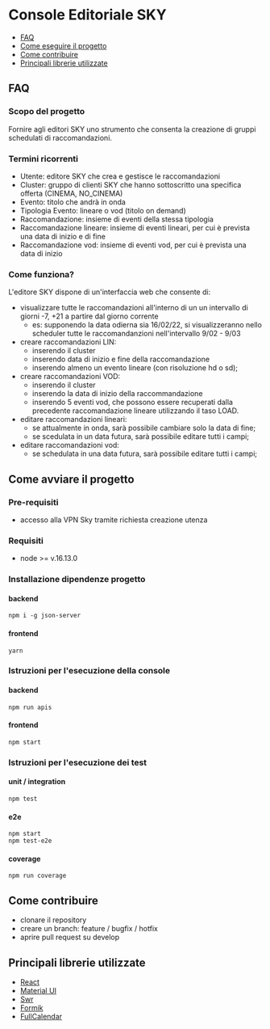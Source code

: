 # Console Editoriale SKY

- [FAQ](#faq)
- [Come eseguire il progetto](#come-avviare-il-progetto)
- [Come contribuire](#come-contribuire)
- [Principali librerie utilizzate](#principali-librerie-utilizzate)

## FAQ

### Scopo del progetto

Fornire agli editori SKY uno strumento che consenta la creazione di gruppi schedulati di raccomandazioni.

### Termini ricorrenti

- Utente: editore SKY che crea e gestisce le raccomandazioni
- Cluster: gruppo di clienti SKY che hanno sottoscritto una specifica offerta (CINEMA, NO_CINEMA)
- Evento: titolo che andrà in onda
- Tipologia Evento: lineare o vod (titolo on demand)
- Raccomandazione: insieme di eventi della stessa tipologia
- Raccomandazione lineare: insieme di eventi lineari, per cui è prevista una data di inizio e di fine
- Raccomandazione vod: insieme di eventi vod, per cui è prevista una data di inizio

### Come funziona?

L'editore SKY dispone di un'interfaccia web che consente di:

- visualizzare tutte le raccomandazioni all'interno di un un intervallo di giorni -7, +21 a partire dal giorno corrente
  - es: supponendo la data odierna sia 16/02/22, si visualizzeranno nello scheduler tutte le raccomandanzioni nell'intervallo 9/02 - 9/03
- creare raccomandazioni LIN:
  - inserendo il cluster
  - inserendo data di inizio e fine della raccomandazione
  - inserendo almeno un evento lineare (con risoluzione hd o sd);
- creare raccomandazioni VOD:
  - inserendo il cluster
  - inserendo la data di inizio della raccommandazione
  - inserendo 5 eventi vod, che possono essere recuperati dalla precedente raccomandazione lineare utilizzando il taso LOAD.
- editare raccomandazioni lineari:
  - se attualmente in onda, sarà possibile cambiare solo la data di fine;
  - se scedulata in un data futura, sarà possibile editare tutti i campi;
- editare raccomandazioni vod:
  - se schedulata in una data futura, sarà possibile editare tutti i campi;

## Come avviare il progetto

### Pre-requisiti

- accesso alla VPN Sky tramite richiesta creazione utenza

### Requisiti

- node >= v.16.13.0

### Installazione dipendenze progetto

#### backend

```
npm i -g json-server
```

#### frontend

```
yarn
```

### Istruzioni per l'esecuzione della console

#### backend

```
npm run apis
```

#### frontend

```
npm start
```

### Istruzioni per l'esecuzione dei test

#### unit / integration

```
npm test
```

#### e2e

```
npm start
npm test-e2e
```

#### coverage

```
npm run coverage
```

## Come contribuire

- clonare il repository
- creare un branch: feature / bugfix / hotfix
- aprire pull request su develop

## Principali librerie utilizzate

- [React](https://it.reactjs.org/)
- [Material UI](https://mui.com/)
- [Swr](https://swr.vercel.app/)
- [Formik](https://formik.org/)
- [FullCalendar](https://fullcalendar.io/)
